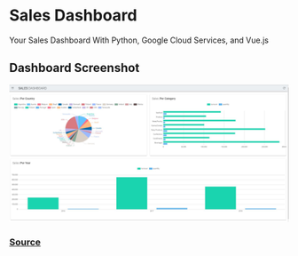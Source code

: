 # Sales Dashboard
Your Sales Dashboard With Python, Google Cloud Services, and Vue.js
## Dashboard Screenshot
![Screenshot](./screenshots/dashboard.JPG?raw=true "Sales Dashboard")

### [Source](https://towardsdatascience.com/how-to-build-and-deploy-your-dashboard-with-python-google-sheet-and-vue-js-c34140c1afc8)
